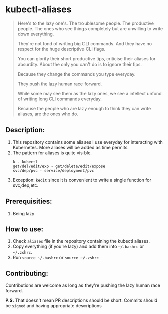 # kubectl-aliases

>Here's to the lazy one's.
>The troublesome people.
>The productive people.
>The ones who see things completely but are unwilling to write down everything.
>
>They're not fond of writing big CLI commands.
>And they have no respect for the huge descriptive CLI flags.
>
>You can  glorify their short productive tips, criticise their aliases for absurdity.
>About the only you can't do is to ignore their tips.
>
>Because they change the commands you type everyday.
>
>They push the lazy human race forward.
>
>While some may see them as the lazy ones,
>we see a intellect unfond of writing long CLI commands everyday.
>
>Because the people who are lazy enough to think
>they can write aliases, are the ones who do.

## Description:

1. This repository contains some aliases I use everyday for interacting with Kubernetes. More aliases will be added as time permits.
2. The pattern for aliases is quite visible.
   ```
   k - kubectl
   get/del/edit/exp - get/delete/edit/expose
   svc/dep/pvc - service/deployment/pvc
   ```
3. Exception: `kedit` since it is convenient to write a single function for svc,dep,etc. 

## Prerequisities:
1. Being lazy

## How to use:
1. Check `aliases` file in the repository containing the kubectl aliases.
2. Copy everything (if you're lazy) and add them into `~/.bashrc` or `~/.zshrc`.
3. Run `source ~/.bashrc` or `source ~/.zshrc`

## Contributing:
Contributions are welcome as long as they're pushing the lazy human race forward.

**P.S.** That doesn't mean PR descriptions should be short. Commits should be `signed` and having appropriate descriptions

